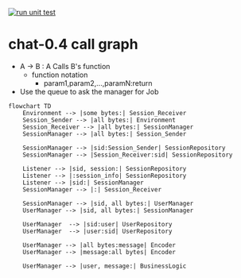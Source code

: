 [![run unit test](https://github.com/kuro11pow2/chat/actions/workflows/main.yml/badge.svg)](https://github.com/kuro11pow2/chat/actions/workflows/main.yml)

# chat-0.4 call graph 
* A -> B : A Calls B's function
    * function notation
        * param1,param2,...,paramN:return
* Use the queue to ask the manager for Job

```mermaid
flowchart TD
    Environment --> |some bytes:| Session_Receiver
    Session_Sender --> |all bytes:| Environment
    Session_Receiver --> |all bytes:| SessionManager
    SessionManager --> |all bytes:| Session_Sender
    
    SessionManager --> |sid:Session_Sender| SessionRepository
    SessionManager --> |Session_Receiver:sid| SessionRepository

    Listener --> |sid, session:| SessionRepository
    Listener --> |:session_info| SessionRepository
    Listener --> |sid:| SessionManager
    SessionManager --> |:| Session_Receiver

    SessionManager --> |sid, all bytes:| UserManager
    UserManager --> |sid, all bytes:| SessionManager

    UserManager  --> |sid:user| UserRepository
    UserManager  --> |user:sid| UserRepository

    UserManager --> |all bytes:message| Encoder
    UserManager --> |message:all bytes| Encoder

    UserManager --> |user, message:| BusinessLogic

```